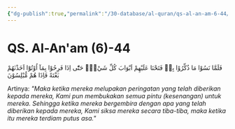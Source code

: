 ```yaml
---
{"dg-publish":true,"permalink":"/30-database/al-quran/qs-al-an-am-6-44/"}
---
```



# QS. Al-An'am (6)-44
فَلَمَّا نَسُوْا مَا ذُكِّرُوْا بِهٖ فَتَحْنَا عَلَيْهِمْ اَبْوَابَ كُلِّ شَيْءٍۗ حَتّٰٓى اِذَا فَرِحُوْا بِمَآ اُوْتُوْٓا اَخَذْنٰهُمْ بَغْتَةً فَاِذَا هُمْ مُّبْلِسُوْنَ

Artinya: *"Maka ketika mereka melupakan peringatan yang telah diberikan kepada mereka, Kami pun membukakan semua pintu (kesenangan) untuk mereka. Sehingga ketika mereka bergembira dengan apa yang telah diberikan kepada mereka, Kami siksa mereka secara tiba-tiba, maka ketika itu mereka terdiam putus asa."*
